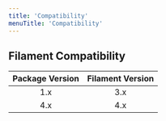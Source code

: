 ```yaml
---
title: 'Compatibility'
menuTitle: 'Compatibility'
---
```


## Filament Compatibility

| Package Version | Filament Version |
|:---------------:|:----------------:|
|      1.x       |       3.x       |
|      4.x       |       4.x        |
